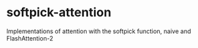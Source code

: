 # softpick-attention
Implementations of attention with the softpick function, naive and FlashAttention-2
